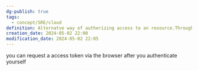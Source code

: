 ```yaml
---
dg-publish: true
tags:
  - concept/SRE/cloud
definition: Alternatve way of autherizing access to an resource.Through an Device code generated on the device
creation_date: 2024-05-02 22:00
modification_date: 2024-05-02 22:05
---
```




you can request a access token via the browser after you authenticate yourself

